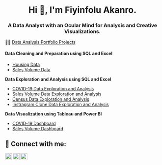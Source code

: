 <h1 align="center">Hi 👋, I'm Fiyinfolu Akanro.</h1>
<h3 align="center">A Data Analyst with an Ocular Mind for Analysis and Creative Visualizations.</h3>

👨‍💻 [Data Analysis Portfolio Projects](https://github.com/phiyin/Portfolio_Projects)

<h4><b>Data Cleaning and Preparation using SQL and Excel</b></h4>
 
 - [Housing Data](https://github.com/phiyin/Portfolio_Projects/blob/main/SQL%20Data%20Cleaning%20and%20Preparation%20-%20Housing%20Data)
 - [Sales Volume Data](https://github.com/phiyin/Portfolio_Projects/blob/main/Excel%20Data%20Cleaning%20and%20Preparation%20-%20Sales%20Volume%20Data2.xlsb)
 
<b>Data Exploration and Analysis using SQL and Excel</b>
 - [COVID-19 Data Exploration and Analysis](https://github.com/phiyin/Portfolio_Projects/blob/main/SQL%20Data%20Exploration%20and%20Analysis%20-%20COVID-19%20Data)
 - [Sales Volume Data Exploration and Analysis](https://github.com/phiyin/Data-Analyst-Portfolio-Projects/blob/main/SALES%20VOLUME%20DATA%20EXPLORATION%20AND%20ANALYSIS.xlsb)
 - [Census Data Exploration and Analysis](https://github.com/phiyin/Portfolio_Projects/blob/main/SQL%20Data%20Exploration%20and%20Analysis%20-%20Census%20Data)
 - [Instragram Clone Data Exploration and Analysis](https://github.com/phiyin/Data-Analyst-Portfolio-Projects/blob/main/SQL%20Data%20Exploration%20and%20Analysis%20using%20INSTAGRAM%20CLONE%20Data)
 
 <b>Data Visualization using Tableau and Power BI</b>
 - [COVID-19 Dashboard](https://public.tableau.com/authoring/Covid-19Dashboard_16628693682360/Dashboard1#1)
 - [Sales Volume Dashboard](https://github.com/phiyin/Data-Analyst-Portfolio-Projects/blob/main/SALES%20DASHBOARD.pdf)
 
<h2> 🤳 Connect with me:</h2>

[<img align="left" alt="fiyinakanro | Twitter" width="22px" src="https://cdn.jsdelivr.net/npm/simple-icons@v3/icons/twitter.svg" />][twitter]
[<img align="left" alt="fiyinakanro | LinkedIn" width="22px" src="https://cdn.jsdelivr.net/npm/simple-icons@v3/icons/linkedin.svg" />][linkedin]
[<img align="left" alt="fiyinakanro | Instagram" width="22px" src="https://cdn.jsdelivr.net/npm/simple-icons@v3/icons/instagram.svg" />][instagram]

[twitter]: https://twitter.com/fiyinakanro
[instagram]: https://www.instagram.com/fiyinakanro
[linkedin]: https://linkedin.com/in/fiyinfolu-olutomi-akanro-0a616a1b

<!--
**phiyin/phiyin** is a ✨ _special_ ✨ repository because its `README.md` (this file) appears on your GitHub profile.

Here are some ideas to get you started:

- 🔭 I’m currently working on ...
- 🌱 I’m currently learning ...
- 👯 I’m looking to collaborate on ...
- 🤔 I’m looking for help with ...
- 💬 Ask me about ...
- 📫 How to reach me: ...
- 😄 Pronouns: ...
- ⚡ Fun fact: ...
-->
